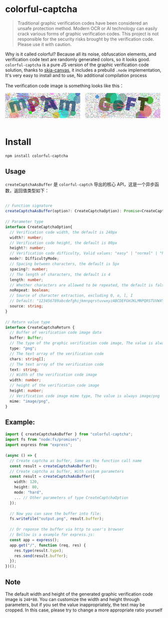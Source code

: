 # colorful-captcha

> Traditional graphic verification codes have been considered an unsafe protection method. Modern OCR or AI technology can easily crack various forms of graphic verification codes. This project is not responsible for the security risks brought by the verification code. Please use it with caution.

Why is it called colorful? Because all its noise, obfuscation elements, and verification code text are randomly generated colors, so it looks good. `colorful-captcha` is a pure JS version of the graphic verification code solution, thanks to [skia-canvas](https://github.com/samizdatco/skia-canvas), it includes a prebuild `.node` implementation, It's very easy to install and to use, No additional compilation process

The verification code image is something looks like this：

<div>
  <img src="./test/file.png"/> &nbsp;&nbsp;
  <img src="./test/buf.png" />
</div>
<br />

# Install

```bash
npm install colorful-captcha
```

## Usage

`createCaptchaAsBuffer` 是 `colorful-captch` 导出的核心 API，这是一个异步函数，返回值类型如下：

```ts

// Function signature
createCaptchaAsBuffer(option?: CreateCaptchaOption): Promise<CreateCaptchaReturn>;

// Parameter type
interface CreateCaptchaOption{
  // Verification code width, the default is 240px
  width?: number;
  // Verification code height, the default is 80px
  height?: number;
  // Verification code difficulty, Valid values: "easy" | "normal" | "hard", the default is "normal"
  mode?: DifficultyMode;
  // Spacing between characters, the default is 5px
  spacing?: number;
  // The length of characters, the default is 4
  length: number;
  // Whether characters are allowed to be repeated, the default is false
  noRepeat: boolean;
  // Source of character extraction, excluding 0, o, l, I
  // Default: "123456789abcdefghijkmnpqrstuvwxyzABCDEFGHJKLMNPQRSTUVWXYZ"
  source: string;
}

// Return value type
interface CreateCaptchaReturn {
  // Buffer of verification code image data
  buffer: Buffer;
  // The type of the graphic verification code image, The value is always png.
  type: "png";
  // The text array of the verification code
  chars: string[];
  // The text array of the verification code
  text: string;
  // Width of the verification code image
  width: number;
  // height of the verification code image
  height: number;
  // Verification code image mime type, The value is always image/png
  mime: "image/png",
}
```

## Example:

```ts
import { createCaptchaAsBuffer } from "colorful-captcha";
import fs from "node:fs/promises";
import express from "express";

(async () => {
  // Create captcha as buffer, Same as the function call name
  const result = createCaptchaAsBuffer();
  // Create captcha as buffer, With custom parameters
  const result = createCaptchaAsBuffer({
    width: 120,
    height: 80,
    mode: "hard",
    ... // Other parameters of type CreateCaptchaOption
  });

  // Now you can save the buffer into file:
  fs.writeFile("output.png", result.buffer);

  // Or reponse the buffer via http to user's browser
  // Bellow is a example for express.js:
  const app = express();
  app.get("/", function (req, res) {
    res.type(result.type);
    res.send(result.buffer);
  });
})();
```

## Note

The default width and height of the generated graphic verification code image is `240*80`. You can customize the width and height through parameters, but if you set the value inappropriately, the text may be cropped. In this case, please try to change a more appropriate ratio yourself

